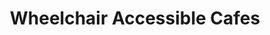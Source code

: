---
title: 'Wheelchair Accessible Cafes'
altTitle: 'Wheelchair Accessible'
url: '/amenities/wheelchair-accessible/'
image:
  src: '/assets/image.jpg'
  alt: 'An image showcasing My Page.'
  width: 400
  height: 300
head:
  title: 'Wheelchair Accessible Cafes : Explore Cafes and Coffee Blends Across Tyne & Wear'
  meta:
    - name: 'keywords'
      content: 'cafe finder, coffee shop locator, cafe reviews, cafe events, cafe news, speciality coffee, cafe blog, coffee culture'
    - name: 'robots'
      content: 'index, follow'
    - name: 'author'
      content: 'Chris Prusakiewicz with ChatGPT'
    - name: 'copyright'
      content: '© 2023 The Coffee Detectives'
---